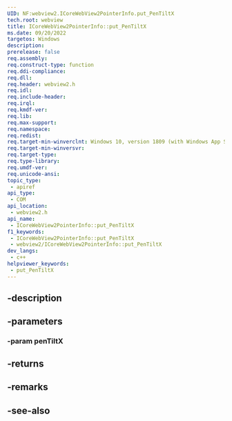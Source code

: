 ```yaml
---
UID: NF:webview2.ICoreWebView2PointerInfo.put_PenTiltX
tech.root: webview
title: ICoreWebView2PointerInfo::put_PenTiltX
ms.date: 09/20/2022
targetos: Windows
description: 
prerelease: false
req.assembly: 
req.construct-type: function
req.ddi-compliance: 
req.dll: 
req.header: webview2.h
req.idl: 
req.include-header: 
req.irql: 
req.kmdf-ver: 
req.lib: 
req.max-support: 
req.namespace: 
req.redist: 
req.target-min-winverclnt: Windows 10, version 1809 (with Windows App SDK 1.1 or later)
req.target-min-winversvr: 
req.target-type: 
req.type-library: 
req.umdf-ver: 
req.unicode-ansi: 
topic_type:
 - apiref
api_type:
 - COM
api_location:
 - webview2.h
api_name:
 - ICoreWebView2PointerInfo::put_PenTiltX
f1_keywords:
 - ICoreWebView2PointerInfo::put_PenTiltX
 - webview2/ICoreWebView2PointerInfo::put_PenTiltX
dev_langs:
 - c++
helpviewer_keywords:
 - put_PenTiltX
---
```


## -description

## -parameters

### -param penTiltX

## -returns

## -remarks

## -see-also

